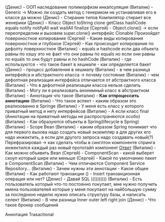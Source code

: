 (Денис) - ООП
наследование полиморфизм инкапсуляция
(Виталик) - Generic -> Можно ли создать метод с генериком не устанавливая его в классе
да можно
(Денис) - Стирание типов
Компилятор стирает все женерики 
(Денис) - Класс Object
toString clone getClass hashCode equals notify notifyAll wait waitAll finalize 
(Сергей) - Object.clone() -> если переопределим и вызовем super.clone() интерфейс Clonable Произойдет поверхностное копирование
(Сергей) - Какие виды копирования
поверхностное и глубокое
(Сергей) - Как происходит копирование по дефолту
поверхностное
(Виталик) - equals и hashcode
если два объекта равны по хэшу это не факт что они равны по equals но если они равны по equals то они будут равны и по hashCode
(Виталик) - где используются - что такое бакет в хешмапе - как определяется бакет
(Денис) - процесс добавления в хешмапу 
(Виталик) - в чем разница интерфейса и абстрактного класса -> почему состояние
(Виталик) - чем дефолтная реализация интерфейса отличается от абстрактного класса 
(Виталик) - Что в дефолтной реализации класса нельзя сделать
(Виталик) - Могу ли я реализовать анонимный класс в абстрактном
(Виталик) - Аннотация что такое
(Виталик) - **Как отпроцессить аннотацию**
(Виталик) - Что такое аспект - каким образом это реализованно в Springe
(Виталик) - У меня есть класс у которого приватный метод и нету интерфейсов
(Виталик) - А если класс final
(Аннотации на приватный методы не распространяются особо)
(Виталик) - Как образуются объекты в Spring(lifecycle в Spring)
(Виталик) - Scope Bean
(Виталик) - каким образом Spring понимает что для первого вызова надо создать новый экземпляр а для других его надо инжектить, а если для другого запроса надо создавать новый(?)
Перефразировал -> как сделать чтобы в синглтон компоненте спринга инжектился каждый раз новый прототайп компонент [Ответ](obsidian://open?vault=ObsidianNotes&file=Spring%2FSpring%20Core%2F%D0%9D%D0%B0%D1%81%D0%BB%D0%B5%D0%B4%D0%BE%D0%B2%D0%B0%D0%BD%D0%B8%D0%B5%20Bean%20Scope)
(Виталик) - Как можно объявить Bean 
(Сергей) - ComponentScan - какой выберет скоуп который шире или меньше
(Сергей) - Какой по умолчанию пакет в ComponentScan
(Виталик) - Чем отличаются Component Service Repository...
(Виталик) - Зачем нужны эти аннотации - Какое общее 
(Виталик) - Как работают транзакции
() - Insert транзакционная операция или нет?
(Денис) - Давaй SQL ))))))))))
(Виталик) - Есть пользователь который что-то постоянно покупает, мне нужно получить имена пользователей которые у меня покупают на найбольшую сумму за последнюю неделю
нужно описать структуру базы, и написать селект
(Виталик) - В чем разница Inner outer left right join
(Денис) - Что такое брокер сообщений


Аннотация Trasactional
